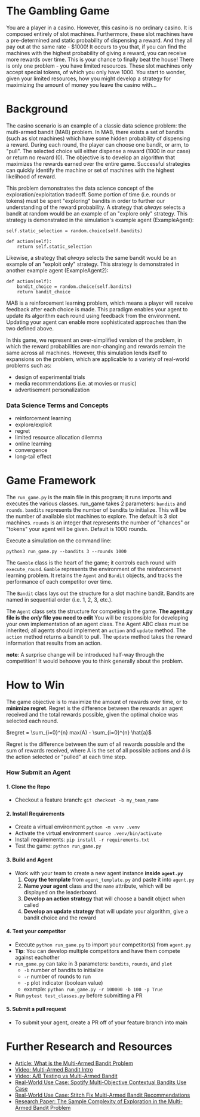 # The Gambling Game
You are a player in a casino. However, this casino is no ordinary
casino. It is composed entirely of slot machines. Furthermore,
these slot machines have a pre-determined and static probability
of dispensing a reward. And they all pay out at the same rate - $1000!
It occurs to you that, if you can find the machines with the highest
probability of giving a reward, you can receive more rewards over time.
This is your chance to finally beat the house! There is only one problem - 
you have limited resources. These slot machines only accept special
tokens, of which you only have 1000. You start to wonder,
given your limited resources, how you might develop a strategy
for maximizing the amount of money you leave the casino with...

# Background
The casino scenario is an example of a classic data science problem: the multi-armed bandit (MAB) problem. 
In MAB, there exists a set of bandits (such as slot machines) which have some
hidden probability of dispensing a reward.
During each round, the player can choose one bandit, or arm, to "pull". 
The selected choice will either dispense a reward (1000 in our case) or 
return no reward (0).
The objective is to develop an algorithm that maximizes the rewards 
earned over the entire game. 
Successful strategies can quickly identify the machine or set of machines with the 
highest likelihood of reward.

This problem demonstrates the data science concept of the exploration/exploitation
tradeoff.
Some portion of time (i.e. rounds or tokens) must be spent "exploring" 
bandits in order to further our understanding of the reward probability. 
A strategy that *always* selects a bandit at random would be an example 
of an "explore only" strategy. This strategy is demonstrated in the 
simulation's example agent (ExampleAgent):
```
self.static_selection = random.choice(self.bandits)

def action(self):
    return self.static_selection
```
Likewise, a strategy that *always* selects the same bandit would 
be an example of an "exploit only" strategy. This strategy is 
demonstrated in another example agent (ExampleAgent2):
```
def action(self):
    bandit_choice = random.choice(self.bandits)
    return bandit_choice
```

MAB is a reinforcement 
learning problem, which means a player will receive feedback after 
each choice is made. This paradigm enables your agent 
to update its algorithm each round using feedback from the environment. Updating
your agent can enable more sophisticated approaches than the two defined above.

In this game, we represent an over-simplified version of the problem, 
in which the reward probabilities are non-changing and rewards remain 
the same across all machines. However, this simulation lends itself to
expansions on the problem, which are applicable to a variety of real-world 
problems such as:
* design of experimental trials
* media recommendations (i.e. at movies or music)
* advertisement personalization

### Data Science Terms and Concepts
* reinforcement learning
* explore/exploit
* regret
* limited resource allocation dilemma
* online learning
* convergence
* long-tail effect

# Game Framework
The `run_game.py` is the main file in this program; it runs imports and executes the various classes.
run_game takes 2 parameters: `bandits` and `rounds`. `bandits` represents the number of bandits to
initialize. This will be the number of available slot machines to explore. The default is 3 slot machines.
`rounds` is an integer that represents the number of "chances" or "tokens" your agent will be given. Default
is 1000 rounds.

Execute a simulation on the command line:
```
python3 run_game.py --bandits 3 --rounds 1000
```

The `Gamble` class is the heart of the game; it controls each round with `execute_round`.
`Gamble` represents the environment of the reinforcement learning problem. It retains the 
`Agent` and `Bandit` objects, and tracks the performance of each competitor over time.

The `Bandit` class lays out the structure for a slot machine bandit. Bandits are named
in sequential order (i.e. 1, 2, 3, etc.).

The `Agent` class sets the structure for competing in the game. 
**The agent.py file is the *only* file you need to edit**
You will be responsible for developing your own implementation of an agent class.
The Agent ABC class must be inherited; all agents should implement an `action` and `update` method.
The `action` method returns a bandit to pull. The `update` method takes the reward information 
that results from an action.

**note**: A surprise change will be introduced half-way through the competition!
It would behoove you to think generally about the problem.

# How to Win
The game objective is to maximize the amount of rewards over time, or to 
**minimize regret**. Regret is the difference between the rewards an
agent received and the total rewards possible, given the optimal choice
was selected each round.

$regret = \sum_{i=0}^{n} max(A) - \sum_{i=0}^{n} \hat{a}$

Regret is the difference between the sum of all rewards possible
and the sum of rewards received, where A is the set of all possible actions
and $\hat{a}$ is the action selected or "pulled" at each time step.

### How Submit an Agent

#### 1. Clone the Repo
   * Checkout a feature branch: `git checkout -b my_team_name`
#### 2. Install Requirements 
   * Create a virtual environment `python -m venv .venv`
   * Activate the virtual environment `source .venv/bin/activate`
   * Install requirements: `pip install -r requirements.txt`
   * Test the game: `python run_game.py`
#### 3. Build and Agent
   * Work with your team to create a new agent instance **inside `agent.py`**
     1. **Copy the template** from `agent_template.py` and paste it into `agent.py`
     2. **Name your agent** class and the `name` attribute, which will be displayed on the leaderboard.
     3. **Develop an action strategy** that will choose a bandit object when called
     4. **Develop an update strategy** that will update your algorithm, give a bandit choice and the reward
#### 4. Test your competitor
   * Execute `python run_game.py` to import your competitor(s) from `agent.py`
   * **Tip**: You can develop multiple competitors and have them compete against eachother
   * `run_game.py` can take in 3 parameters: `bandits`, `rounds`, and `plot`
     * `-b` number of bandits to initialize
     * `-r` number of rounds to run
     * `-p` plot indicator (boolean value)
     * example: `python run_game.py -r 100000 -b 100 -p True`
   * Run `pytest test_classes.py` before submitting a PR
#### 5. Submit a pull request
   * To submit your agent, create a PR off of your feature branch into main


# Further Research and Resources
* [Article: What is the Multi-Armed Bandit Problem](https://lilianweng.github.io/posts/2018-01-23-multi-armed-bandit/)
* [Video: Multi-Armed Bandit Intro](https://www.youtube.com/watch?v=bkw6hWvh_3k)
* [Video: A/B Testing vs Multi-Armed Bandit](https://www.youtube.com/watch?v=VrFZCGCwzVc)
* [Real-World Use Case: Spotify Multi-Objective Contextual Bandits Use Case](https://www.youtube.com/watch?v=KoMKgNeUX4k)
* [Real-World Use Case: Stitch Fix Multi-Armed Bandit Recommendations](https://multithreaded.stitchfix.com/blog/2020/08/05/bandits/)
* [Research Paper: The Sample Complexity of Exploration in the Multi-Armed Bandit Problem](https://www.jmlr.org/papers/volume5/mannor04b/mannor04b.pdf)
